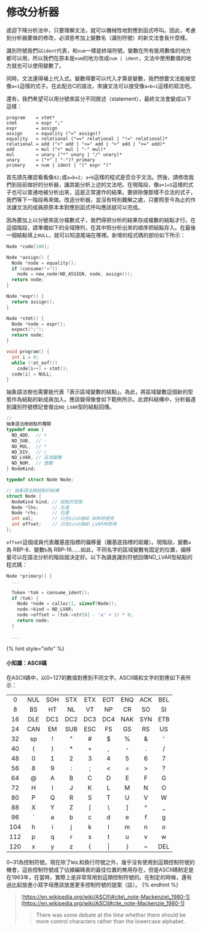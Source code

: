 # 修改分析器

遞迴下降分析法中，只要理解文法，就可以機械性地對應到函式呼叫。因此，考慮到分析器要做的修改，必須思考加上變數名（識別符號）的新文法會長什麼樣。

識別符號我們以`ident`代表，和`num`一樣是終端符號。變數在所有能用數值的地方都可以用，所以我們在原本是`num`的地方改成`num | ident`，文法中使用數值的地方就也可以使用變數了。

同時，文法還得補上代入式。變數得要可以代入才算是變數，我們想要文法能接受像`a=1`這樣的式子。在此配合C的語法，來讓文法可以接受像`a=b=1`這樣的寫法吧。

還有，我們希望可以用分號來區分不同敘述（statement），最終文法會變成以下這樣：

```text
program    = stmt*
stmt       = expr ";"
expr       = assign
assign     = equality ("=" assign)?
equality   = relational ("==" relational | "!=" relational)*
relational = add ("<" add | "<=" add | ">" add | ">=" add)*
add        = mul ("+" mul | "-" mul)*
mul        = unary ("*" unary | "/" unary)*
unary      = ("+" | "-")? primary
primary    = num | ident | "(" expr ")"
```

首先請先確認看看像`42;`或`a=b=2; a+b`這樣的程式是否合乎文法。然後，請修改我們到目前做好的分析器，讓其能分析上述的文法吧。在現階段，像`a+1=5`這樣的式子也可以普通地被分析出來，這是正常運作的結果。要排除像那樣不合法的式子，我們等下一階段再來做。改造分析器，並沒有特別難解之處，只要照至今為止的作法讓文法的成員原原本本對應到函式呼叫應該就可以完成。

因為要加上以分號來區分複數式子，我們得把分析的結果存成複數的結點才行。在這個階段，請準備如下的全域陣列，在其中照分析出來的順序把結點存入。在最後一個結點填上`NULL`，就可以知道尾端在哪裡。新增的程式碼的部份如下所示：

```c
Node *code[100];

Node *assign() {
  Node *node = equality();
  if (consume("="))
    node = new_node(ND_ASSIGN, node, assign());
  return node;
}

Node *expr() {
  return assign();
}

Node *stmt() {
  Node *node = expr();
  expect(";");
  return node;
}

void program() {
  int i = 0;
  while (!at_eof())
    code[i++] = stmt();
  code[i] = NULL;
}
```

抽象語法樹也需要能代表「表示區域變數的結點」。為此，將區域變數這個新的型態作為結點的新成員加入。應該變得像會如下範例所示。此資料結構中，分析器遇到識別符號標記會做出`ND_LVAR`型的結點回傳。

```c
// 抽象語法樹結點的種類
typedef enum {
  ND_ADD,  // +
  ND_SUB,  // -
  ND_MUL,  // *
  ND_DIV,  // /
  ND_LVAR, // 區域變數
  ND_NUM,  // 整數
} NodeKind;

typedef struct Node Node;

// 抽象語法樹結點的結構
struct Node {
  NodeKind kind; // 結點的型態
  Node *lhs;     // 左邊
  Node *rhs;     // 右邊
  int val;       // 只在kind為ND_NUM時使用
  int offset;    // 只在kind為ND_LVAR時使用
};
```

`offset`這個成員代表離基底指標的偏移量（離基底指標的距離）。現階段，變數`a`為 RBP-8、變數`b`為 RBP-16……如此，不同名字的區域變數有固定的位置，偏移量可以在語法分析的階段就決定好。以下為讀進識別符號回傳ND\_LVAR型結點的程式碼：

```c
Node *primary() {
  ...

  Token *tok = consume_ident();
  if (tok) {
    Node *node = calloc(1, sizeof(Node));
    node->kind = ND_LVAR;
    node->offset = (tok->str[0] - 'a' + 1) * 8;
    return node;
  }

  ...
```

{% hint style="info" %}
#### 小知識：ASCII碼

在ASCII碼中，以0~127的數值對應到不同文字。ASCII碼和文字的對應如下表所示：

|  |  |  |  |  |  |  |  |  |
| :---: | :---: | :---: | :---: | :---: | :---: | :---: | :---: | :---: |
| 0 | NUL | SOH | STX | ETX | EOT | ENQ | ACK | BEL |
| 8 | BS | HT | NL | VT | NP | CR | SO | SI |
| 16 | DLE | DC1 | DC2 | DC3 | DC4 | NAK | SYN | ETB |
| 24 | CAN | EM | SUB | ESC | FS | GS | RS | US |
| 32 | sp | ! | " | \# | $ | % | & | ' |
| 40 | \( | \) | \* | + | , | - | . | / |
| 48 | 0 | 1 | 2 | 3 | 4 | 5 | 6 | 7 |
| 56 | 8 | 9 | : | ; | &lt; | = | &gt; | ? |
| 64 | @ | A | B | C | D | E | F | G |
| 72 | H | I | J | K | L | M | N | O |
| 80 | P | Q | R | S | T | U | V | W |
| 88 | X | Y | Z | \[ | \ | \] | ^ | \_ |
| 96 | \` | a | b | c | d | e | f | g |
| 104 | h | i | j | k | l | m | n | o |
| 112 | p | q | r | s | t | u | v | w |
| 120 | x | y | z | { | \| | } | ~ | DEL |

0~31為控制符號。現在除了`NUL`和換行符號之外，幾乎沒有使用到這類控制符號的機會，這些控制符號成了佔據編碼表的最佳位置的無用存在，但是ASCII碼制定是在1963年，在當時，實際上是非常常用到這類控制符號的。在制定的時候，還有過比起放進小寫字母應該放進更多控制符號的提案（註）。
{% endhint %}

> [https://en.wikipedia.org/wiki/ASCII\#cite\_note-Mackenzie\_1980-1](https://en.wikipedia.org/wiki/ASCII#cite_note-Mackenzie_1980-1)
>
> > There was some debate at the time whether there should be more control characters rather than the lowercase alphabet.

